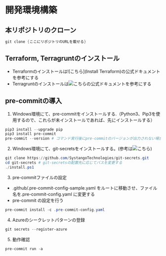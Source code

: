 # 開発環境構築
## 本リポジトリのクローン
```powershell
git clone {ここにリポジトリのURLを載せる}
```

## Terraform, Terragruntのインストール
- Terraformのインストールは![こちら](Install Terraform)の公式ドキュメントを参考にする
- Terragruntのインストールは![こちら](https://terragrunt.gruntwork.io/docs/getting-started/install/)の公式ドキュメントを参考にする

## pre-commitの導入
1. Windows環境にて、pre-commitをインストールする.（Python3、Pip3を使用するので、これらが未インストールであれば、先にインストールする）
```powershell
pip3 install --upgrade pip
pip3 install pre-commit
pre-commit --version # コマンド実行後にpre-commitのバージョンが出力されない場合はパスを通す必要がある。
```

2. Windows環境にて、git-secretsをインストールする。(参考は![こちら](https://github.com/SystangoTechnologies/git-secrets?tab=readme-ov-file#windows))
```powershell
git clone https://github.com/SystangoTechnologies/git-secrets.git
cd git-secrets # git-secretsの配置先に応じてパスを変更する
./install.ps1
```

3. pre-commitファイルの設定
- .github/.pre-commit-config-sample.yaml をルートに移動させ、ファイル名を.pre-commit-config.yaml に変更する
- pre-commit の設定を行う
```powershell
pre-commit install -c .pre-commit-config.yaml
```

4. Azureのシークレットパターンの登録
```powershell
git secrets --register-azure
```

5. 動作確認
```powershell
pre-commit run -a
```
